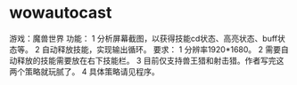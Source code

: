 # wowautocast
游戏：魔兽世界
功能：
1 分析屏幕截图，以获得技能cd状态、高亮状态、buff状态等。
2 自动释放技能，实现输出循环。
要求：
1 分辨率1920*1680。
2 需要自动释放的技能需要放在右下技能栏。
3 目前仅支持兽王猎和射击猎。作者写完这两个策略就玩腻了。
4 具体策略请见程序。
